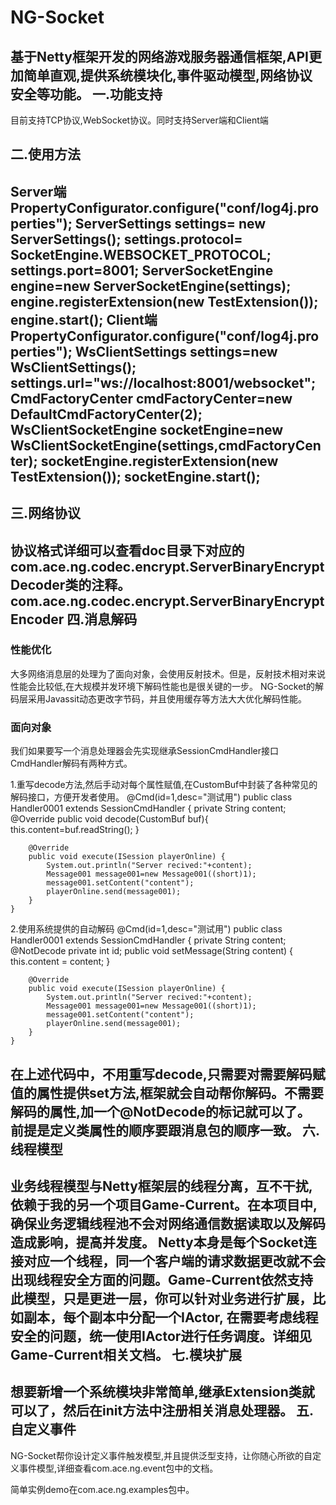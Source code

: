 NG-Socket
=========

基于Netty框架开发的网络游戏服务器通信框架,API更加简单直观,提供系统模块化,事件驱动模型,网络协议安全等功能。
一.功能支持
-----------------------------------
目前支持TCP协议,WebSocket协议。同时支持Server端和Client端

二.使用方法
-----------------------------------
Server端
        PropertyConfigurator.configure("conf/log4j.properties");
        ServerSettings settings= new ServerSettings();
        settings.protocol= SocketEngine.WEBSOCKET_PROTOCOL;
        settings.port=8001;
        ServerSocketEngine engine=new ServerSocketEngine(settings);
        engine.registerExtension(new TestExtension());
        engine.start();
Client端
        PropertyConfigurator.configure("conf/log4j.properties");
        WsClientSettings settings=new WsClientSettings();
        settings.url="ws://localhost:8001/websocket";
        CmdFactoryCenter cmdFactoryCenter=new DefaultCmdFactoryCenter(2);
        WsClientSocketEngine socketEngine=new WsClientSocketEngine(settings,cmdFactoryCenter);
        socketEngine.registerExtension(new TestExtension());
        socketEngine.start();
-----------------------------------
三.网络协议
-----------------------------------  
协议格式详细可以查看doc目录下对应的com.ace.ng.codec.encrypt.ServerBinaryEncryptDecoder类的注释。
com.ace.ng.codec.encrypt.ServerBinaryEncryptEncoder
四.消息解码
-----------------------------------
### 性能优化
大多网络消息层的处理为了面向对象，会使用反射技术。但是，反射技术相对来说性能会比较低,在大规模并发环境下解码性能也是很关键的一步。
NG-Socket的解码层采用Javassit动态更改字节码，并且使用缓存等方法大大优化解码性能。

### 面向对象
我们如果要写一个消息处理器会先实现继承SessionCmdHandler接口
CmdHandler解码有两种方式。

1.重写decode方法,然后手动对每个属性赋值,在CustomBuf中封装了各种常见的解码接口，方便开发者使用。
    @Cmd(id=1,desc="测试用")
    public class Handler0001 extends SessionCmdHandler {
        private String content;
        @Override
        public void decode(CustomBuf buf){
            this.content=buf.readString();
        }

        @Override
        public void execute(ISession playerOnline) {
            System.out.println("Server recived:"+content);
            Message001 message001=new Message001((short)1);
            message001.setContent("content");
            playerOnline.send(message001);
        }
    }
2.使用系统提供的自动解码
    @Cmd(id=1,desc="测试用")
    public class Handler0001 extends SessionCmdHandler {
        private String content;
        @NotDecode
        private int id;
        public void setMessage(String content) {
            this.content = content;
        }

        @Override
        public void execute(ISession playerOnline) {
            System.out.println("Server recived:"+content);
            Message001 message001=new Message001((short)1);
            message001.setContent("content");
            playerOnline.send(message001);
        }
    }
在上述代码中，不用重写decode,只需要对需要解码赋值的属性提供set方法,框架就会自动帮你解码。不需要解码的属性,加一个@NotDecode的标记就可以了。
前提是定义类属性的顺序要跟消息包的顺序一致。
六.线程模型
-----------------------------------
业务线程模型与Netty框架层的线程分离，互不干扰,依赖于我的另一个项目Game-Current。在本项目中,确保业务逻辑线程池不会对网络通信数据读取以及解码造成影响，提高并发度。
Netty本身是每个Socket连接对应一个线程，同一个客户端的请求数据更改就不会出现线程安全方面的问题。Game-Current依然支持此模型，只是更进一层，你可以针对业务进行扩展，比如副本，每个副本中分配一个IActor,
在需要考虑线程安全的问题，统一使用IActor进行任务调度。详细见Game-Current相关文档。
七.模块扩展
-----------------------------------
想要新增一个系统模块非常简单,继承Extension类就可以了，然后在init方法中注册相关消息处理器。
五.自定义事件
-----------------------------------
NG-Socket帮你设计定义事件触发模型,并且提供泛型支持，让你随心所欲的自定义事件模型,详细查看com.ace.ng.event包中的文档。

简单实例demo在com.ace.ng.examples包中。
